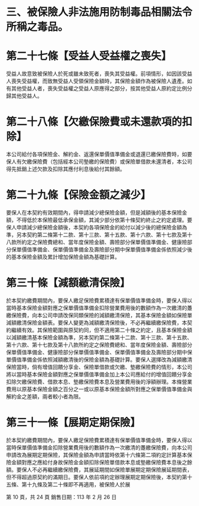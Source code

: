 # 三、被保險人非法施用防制毒品相關法令所稱之毒品。

# 第二十七條【受益人受益權之喪失】

受益人故意致被保險人於死或雖未致死者，喪失其受益權。前項情形，如因該受益人喪失受益權，而致無受益人受領保險金額時，其保險金額作為被保險人遺產。如有其他受益人者，喪失受益權之受益人原應得之部分，按其他受益人原約定比例分歸其他受益人。

# 第二十八條【欠繳保險費或未還款項的扣除】

本公司給付各項保險金、解約金、返還保單價值準備金或退還已繳保險費時，如要保人有欠繳保險費（包括經本公司墊繳的保險費）或保險單借款未還清者，本公司得先抵銷上述欠款及扣除其應付利息後給付其餘額。

# 第二十九條【保險金額之減少】

要保人在本契約有效期間內，得申請減少總保險金額，但是減額後的基本保險金額，不得低於本保險最低承保金額，其減少部分依第十條契約終止之約定處理。要保人申請減少總保險金額後，本契約各項保險金的給付以減少後的總保險金額為準，另本契約第二條第十二款、第十三款、第十五款、第十六款、第十七款及第十八款所約定之保險費總和、當年度保險金額、壽險部分保單價值準備金、健康險部分保單價值準備金、保單價值準備金及壽險部分期中保單價值準備金係依照減少後的基本保險金額及累計增加保險金額為基礎計算。

# 第三十條【減額繳清保險】

於本契約繳費期間內，要保人繳足保險費累積達有保單價值準備金時，要保人得以當時基本保險金額對應之保單價值準備金扣除營業費用後的數額作為一次繳清的躉繳保險費，向本公司申請改保同類保險的減額繳清保險，其基本保險金額如保險單減額繳清保險金額表。要保人變更為減額繳清保險後，不必再繼續繳保險費，本契約繼續有效。其保險範圍與原契約同，但不適用第二十條之約定，且基本保險金額以減額繳清基本保險金額為準，另本契約第二條第十二款、第十三款、第十五款、第十六款、第十七款及第十八款所約定之保險費總和、當年度保險金額、壽險部分保單價值準備金、健康險部分保單價值準備金、保單價值準備金及壽險部分期中保單價值準備金係依照減額繳清後的保險金額為基礎計算。要保人選擇改為減額繳清保險當時，倘有增值回饋分享金、保險單借款或欠繳、墊繳保險費的情形，本公司將以當時基本保險金額對應之保單價值準備金加上本公司應給付的增值回饋分享金扣除欠繳保險費、借款本息、墊繳保險費本息及營業費用後的淨額辦理。本條營業費用以原基本保險金額之百分之一或以原基本保險金額所對應之保單價值準備金與解約金之差額，兩者較小者為限。

# 第三十一條【展期定期保險】

於本契約繳費期間內，要保人繳足保險費累積達有保單價值準備金時，要保人得以當時保單價值準備金扣除營業費用後的數額作為一次繳清的躉繳保險費，向本公司申請改為展期定期保險，其保險金額為申請當時依第十六條第二項約定計算基本保險金額對應之應給付身故保險金金額扣除保險單借款本息或墊繳保險費本息後之餘額。要保人不必再繼續繳保險費，其展延期間如保險單展期定期保險展延期間表，但不得超過原契約的滿期日。要保人依前項約定辦理展期定期保險後，本契約第十五條、第十九條及第二十條即不再適用，被保險人於展

第 10 頁，共 24 頁 銷售日期：113 年 2 月 26 日